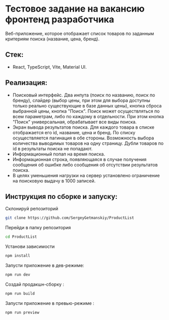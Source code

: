 # Тестовое задание на вакансию фронтенд разработчика

Веб-приложение, которое отображает список товаров по заданным критериям поиска (название, цена, бренд).

## Стек:

- React, TypeScript, Vite, Material UI.

## Реализация:

- Поисковый интерфейс. Два инпута (поиск по названию, поиск по бренду), слайдер (выбор цены, при этом для выбора доступны только реально существующие в базе данных цены), кнопка сброса выбранной цены, кнопка "Поиск". Поиск может осуществляться по всем параметрам, либо по каждому в отдельности. При этом кнопка "Поиск" универсальная, обрабатывает все виды поиска.
- Экран вывода результатов поиска. Для каждого товара в списке отображается его id, название, цена и бренд. По списку осуществляется пагинация в обе стороны. Возможность выбора количества выводимых товаров на одну страницу. Дубли товаров по id в результаты поиска не попадают.
- Информационный попап на время поиска.
- Информационная строка, появляющаяся в случае получения сообщения об ошибке либо сообщения об отсутствии результатов поиска.
- В целях уменьшения нагрузки на сервер установлено ограничение на поисковую выдачу в 1000 записей.

## Инструкция по сборке и запуску:

Склонируй репозиторий

```bash
git clone https://github.com/SergeyGetmanskiy/ProductList
```

Перейди в папку репозитория

```bash
cd ProductList
```

Установи зависимости

```bash
npm install
```

Запусти приложение в дев-режиме:

```bash
npm run dev
```

Создай продакшн-сборку :

```bash
npm run build
```

Запусти приложение в превью-режиме :

```bash
npm run preview
```